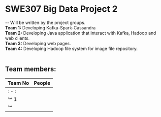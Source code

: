 # SWE307 Big Data Project 2
--
Will be written by the project groups.<br>
**Team 1:** Developing Kafka-Spark-Cassandra <br>
**Team 2:** Developing Java application that interact with Kafka, Hadoop and web clients.<br>
**Team 3:** Developing web pages.<br>
**Team 4:** Developing Hadoop file system for image file repository. <br>
<br>
## Team members:
|Team No| People|
|---|---|
|: - :||: AHMET ERAY KARADAĞ :|
|^^ 1 || AHMET ALKAN |
|^^   || SİTİ AİSHAH BİNTİ JOHAN İSKANDAR|
